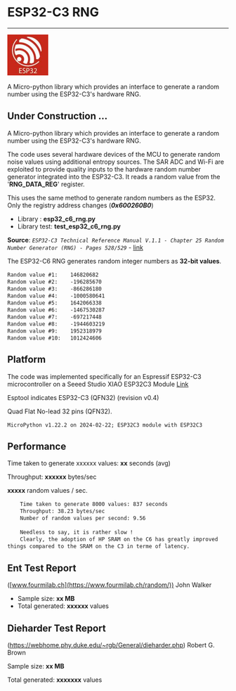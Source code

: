 # ESP32-C3 RNG
---

![Link](https://github.com/MicroControleurMonde/ESP32_RNG/blob/main/Reports/ESP32download.jpg)

A Micro-python library which provides an interface to generate a random number using the ESP32-C3's hardware RNG.


## Under Construction ...

A Micro-python library which provides an interface to generate a random number using the ESP32-C3's hardware RNG.

The code uses several hardware devices of the MCU to generate random noise values using additional entropy sources. The SAR ADC and Wi-Fi are exploited to provide quality inputs to the hardware random number generator integrated into the ESP32-C3. It reads a random value from the '**RNG_DATA_REG**' register.

This uses the same method to generate random numbers as the ESP32. Only the registry address changes (***0x600260B0***)

- Library : **esp32_c6_rng.py**
- Library test: **test_esp32_c6_rng.py**

**Source**: *`ESP32-C3 Technical Reference Manual V.1.1 - Chapter 25 Random Number Generator (RNG) - Pages 528/529`* -  [link](https://www.espressif.com/sites/default/files/documentation/esp32-c3_technical_reference_manual_en.pdf)

The ESP32-C6 RNG generates random integer numbers as **32-bit values**.

    Random value #1: 	146820682
    Random value #2: 	-196285670
    Random value #3: 	-866286180
    Random value #4: 	-1000580641
    Random value #5: 	1642066338
    Random value #6: 	-1467530287
    Random value #7: 	-697217448
    Random value #8: 	-1944603219
    Random value #9: 	1952318979
    Random value #10: 	1012424606

## Platform
The code was implemented specifically for an Espressif ESP32-C3 microcontroller on a Seeed Studio XIAO ESP32C3 Module [Link](https://www.seeedstudio.com/Seeed-XIAO-ESP32C3-p-5431.html?srsltid=AfmBOoo0va9xPKzG-zCuRxoFXjVCC8uy9bMNLPEuQdSVxHsAHfRzhXAA)

Esptool indicates ESP32-C3 (QFN32) (revision v0.4)

Quad Flat No-lead 32 pins (QFN32).

    MicroPython v1.22.2 on 2024-02-22; ESP32C3 module with ESP32C3

## Performance

Time taken to generate xxxxxx values: **xx** seconds (avg)

Throughput: **xxxxxx** bytes/sec

**xxxxx** random values / sec.

        Time taken to generate 8000 values: 837 seconds
        Throughput: 38.23 bytes/sec
        Number of random values per second: 9.56
        
        Needless to say, it is rather slow !
        Clearly, the adoption of HP SRAM on the C6 has greatly improved things compared to the SRAM on the C3 in terme of latency.

## Ent Test Report

  ([www.fourmilab.ch](https://www.fourmilab.ch/random/)) John Walker
- Sample size: **xx MB**
- Total generated: **xxxxxx** values

## Dieharder Test Report

(https://webhome.phy.duke.edu/~rgb/General/dieharder.php) Robert G. Brown

Sample size: **xx MB**

Total generated: **xxxxxxx** values
